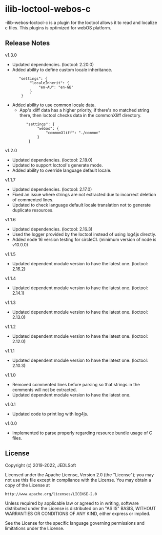 # ilib-loctool-webos-c
-ilib-webos-loctool-c is a plugin for the loctool allows it to read and localize c files. This plugins is optimized for webOS platform.

## Release Notes
v1.3.0
* Updated dependencies. (loctool: 2.20.0)
* Added ability to define custom locale inheritance.
    ~~~~
       "settings": {
            "localeInherit": {
                "en-AU": "en-GB"
            }
        }
    ~~~~
* Added ability to use common locale data.
  * App's xliff data has a higher priority, if there's no matched string there, then loctool checks data in the commonXliff directory.
    ~~~~
       "settings": {
            "webos": {
                "commonXliff": "./common"
            }
        }
    ~~~~

v1.2.0
* Updated dependencies. (loctool: 2.18.0)
* Updated to support loctool's generate mode.
* Added ability to override language default locale.

v1.1.7
* Updated dependencies. (loctool: 2.17.0)
* Fixed an issue where strings are not extracted due to incorrect deletion of commented lines.
* Updated to check language default locale translation not to generate duplicate resources.

v1.1.6
* Updated dependencies. (loctool: 2.16.3)
* Used the logger provided by the loctool instead of using log4js directly.
* Added node 16 version testing for circleCI. (minimum version of node is v10.0.0)

v1.1.5
* Updated dependent module version to have the latest one. (loctool: 2.16.2)

v1.1.4
* Updated dependent module version to have the latest one. (loctool: 2.14.1)

v1.1.3
* Updated dependent module version to have the latest one. (loctool: 2.13.0)

v1.1.2
* Updated dependent module version to have the latest one. (loctool: 2.12.0)

v1.1.1
* Updated dependent module version to have the latest one. (loctool: 2.10.3)

v1.1.0
* Removed commented lines before parsing so that strings in the comments will not be extracted.
* Updated dependent module version to have the latest one.

v1.0.1
* Updated code to print log with log4js.

v1.0.0
* Implemented to parse properly regarding resource bundle usage of C files.

## License

Copyright (c) 2019-2022, JEDLSoft

Licensed under the Apache License, Version 2.0 (the "License");
you may not use this file except in compliance with the License.
You may obtain a copy of the License at

    http://www.apache.org/licenses/LICENSE-2.0

Unless required by applicable law or agreed to in writing, software
distributed under the License is distributed on an "AS IS" BASIS,
WITHOUT WARRANTIES OR CONDITIONS OF ANY KIND, either express or implied.

See the License for the specific language governing permissions and
limitations under the License.
